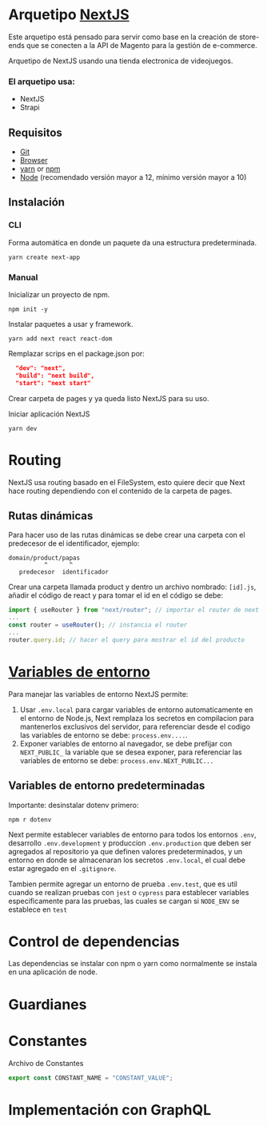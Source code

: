 # Arquetipo [NextJS](https://nextjs.org/)

Este arquetipo está pensado para servir como base en la creación de store-ends que se conecten a la API de Magento para la gestión de e-commerce.

Arquetipo de NextJS usando una tienda electronica de videojuegos.

### El arquetipo usa:

-   NextJS
-   Strapi

## Requisitos

-   [Git](https://git-scm.com/)
-   [Browser](https://www.google.com/intl/es-419/chrome/)
-   [yarn](https://yarnpkg.com/) or [npm](https://www.npmjs.com/)
-   [Node](https://nodejs.org/es/) (recomendado versión mayor a 12, mínimo versión mayor a 10)

## Instalación

### CLI

Forma automática en donde un paquete da una estructura predeterminada.

```console
yarn create next-app
```

### Manual

Inicializar un proyecto de npm.

```console
npm init -y
```

Instalar paquetes a usar y framework.

```console
yarn add next react react-dom
```

Remplazar scrips en el package.json por:

```json
  "dev": "next",
  "build": "next build",
  "start": "next start"
```

Crear carpeta de pages y ya queda listo NextJS para su uso.

Iniciar aplicación NextJS

```console
yarn dev
```

# Routing

NextJS usa routing basado en el FileSystem, esto quiere decir que Next hace routing dependiendo con el contenido de la carpeta de pages.

## Rutas dinámicas

Para hacer uso de las rutas dinámicas se debe crear una carpeta con el predecesor de el identificador, ejemplo:

```
domain/product/papas
          ^      ^
   predecesor  identificador
```

Crear una carpeta llamada product y dentro un archivo nombrado: `[id].js`, añadir el código de react y para tomar el id en el código se debe:

```javascript
import { useRouter } from "next/router"; // importar el router de next
...
const router = useRouter(); // instancia el router
...
router.query.id; // hacer el query para mostrar el id del producto
```

# [Variables de entorno](https://nextjs.org/docs/basic-features/environment-variables)

Para manejar las variables de entorno NextJS permite:

1. Usar `.env.local` para cargar variables de entorno automaticamente en el entorno de Node.js, Next remplaza los secretos en compilacion para mantenerlos exclusivos del servidor, para referenciar desde el codigo las variables de entorno se debe: `process.env....`.
2. Exponer variables de entorno al navegador, se debe prefijar con `NEXT_PUBLIC_` la variable que se desea exponer, para referenciar las variables de entorno se debe: `process.env.NEXT_PUBLIC...`

## Variables de entorno predeterminadas

Importante: desinstalar dotenv primero:

```console
npm r dotenv
```

Next permite establecer variables de entorno para todos los entornos `.env`, desarrollo `.env.development` y produccion `.env.production` que deben ser agregados al repositorio ya que definen valores predeterminados, y un entorno en donde se almacenaran los secretos `.env.local`, el cual debe estar agregado en el `.gitignore`.

Tambien permite agregar un entorno de prueba `.env.test`, que es util cuando se realizan pruebas con `jest` o `cypress` para establecer variables especificamente para las pruebas, las cuales se cargan si `NODE_ENV` se establece en `test`

# Control de dependencias

Las dependencias se instalar con npm o yarn como normalmente se instala en una aplicación de node.

# Guardianes

# Constantes

Archivo de Constantes

```typescript
export const CONSTANT_NAME = "CONSTANT_VALUE";
```

# Implementación con GraphQL
